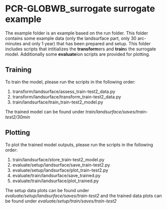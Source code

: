 # PCR-GLOBWB_surrogate surrogate example
The example folder is an example based on the run folder. This folder contains some example data (only the landsurface part, only 30 arc-minutes and only 1 year) that has been prepared and setup. This folder includes scripts that intitializes the **transform**ers and **train**s the surrogate model. Additionally some **evaluate**ion scripts are provided for plotting.

## Training
To train the model, please run the scripts in the following order:

1. transform/landsurface/assess_train-test2_data.py
2. transform/landsurface/transform_train-test2_data.py
3. train/landsurface/train_train-test2_model.py

The trained model can be found under *train/landsurface/saves/train-test2/30min*

## Plotting
To plot the trained model outputs, please run the scripts in the following order:

1. train/landsurface/store_train-test2_model.py
2. evaluate/setup/landsurface/save_train-test2.py
2. evaluate/setup/landsurface/plot_train-test2.py
2. evaluate/train/landsurface/save_trained.py
2. evaluate/train/landsurface/plot_trained.py

The setup data plots can be found under *evaluate/setup/landsurface/saves/train-test2* and the trained data plots can be found under *evaluate/setup/train/saves/train-test2* 